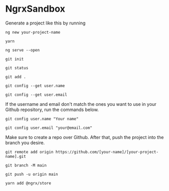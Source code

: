 
# NgrxSandbox

Generate a project like this by running

    ng new your-project-name
    
    yarn
    
    ng serve --open
    
    git init
    
    git status
    
    git add .
       
    git config --get user.name
    
    git config --get user.email
If the username and email don't match the ones you want to use in your Github repository, run the commands below.
    
    git config user.name "Your name"
    
    git config user.email "your@email.com"
    
      
  Make sure to create a repo over Github. After that, push the project into the branch you desire.
    
    git remote add origin https://github.com/[your-name]/[your-project-name].git
        
    git branch -M main
    
    git push -u origin main

    yarn add @ngrx/store
